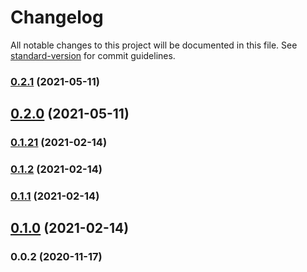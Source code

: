 # Changelog

All notable changes to this project will be documented in this file. See [standard-version](https://github.com/conventional-changelog/standard-version) for commit guidelines.

### [0.2.1](https://github.com/NOcooker/xpots/compare/v0.2.0...v0.2.1) (2021-05-11)

## [0.2.0](https://github.com/NOcooker/xpots/compare/v0.1.21...v0.2.0) (2021-05-11)

### [0.1.21](https://github.com/NOcooker/xpots/compare/v0.1.2...v0.1.21) (2021-02-14)

### [0.1.2](https://github.com/NOcooker/xpots/compare/v0.1.1...v0.1.2) (2021-02-14)

### [0.1.1](https://github.com/NOcooker/xpots/compare/v0.1.0...v0.1.1) (2021-02-14)

## [0.1.0](https://github.com/NOcooker/xpots/compare/v0.0.2...v0.1.0) (2021-02-14)

### 0.0.2 (2020-11-17)
